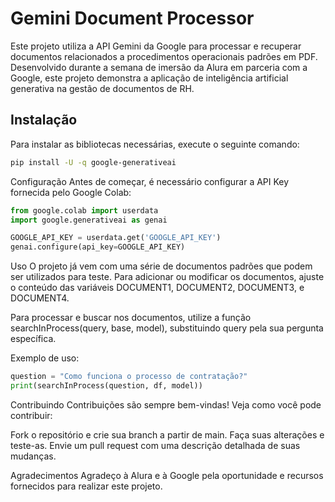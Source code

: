 # Gemini Document Processor

Este projeto utiliza a API Gemini da Google para processar e recuperar documentos relacionados a procedimentos operacionais padrões em PDF. Desenvolvido durante a semana de imersão da Alura em parceria com a Google, este projeto demonstra a aplicação de inteligência artificial generativa na gestão de documentos de RH.

## Instalação

Para instalar as bibliotecas necessárias, execute o seguinte comando:

```bash
pip install -U -q google-generativeai
```

Configuração
Antes de começar, é necessário configurar a API Key fornecida pelo Google Colab:

```python
from google.colab import userdata
import google.generativeai as genai

GOOGLE_API_KEY = userdata.get('GOOGLE_API_KEY')
genai.configure(api_key=GOOGLE_API_KEY)
```

Uso
O projeto já vem com uma série de documentos padrões que podem ser utilizados para teste. Para adicionar ou modificar os documentos, ajuste o conteúdo das variáveis DOCUMENT1, DOCUMENT2, DOCUMENT3, e DOCUMENT4.

Para processar e buscar nos documentos, utilize a função searchInProcess(query, base, model), substituindo query pela sua pergunta específica.

Exemplo de uso:

```python
question = "Como funciona o processo de contratação?"
print(searchInProcess(question, df, model))
```

Contribuindo
Contribuições são sempre bem-vindas! Veja como você pode contribuir:

Fork o repositório e crie sua branch a partir de main.
Faça suas alterações e teste-as.
Envie um pull request com uma descrição detalhada de suas mudanças.

Agradecimentos
Agradeço à Alura e à Google pela oportunidade e recursos fornecidos para realizar este projeto.
